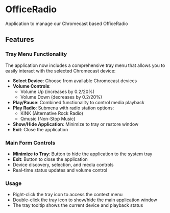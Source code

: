 # OfficeRadio
Application to manage our Chromecast based OfficeRadio

## Features

### Tray Menu Functionality
The application now includes a comprehensive tray menu that allows you to easily interact with the selected Chromecast device:

- **Select Device**: Choose from available Chromecast devices
- **Volume Controls**: 
  - Volume Up (increases by 0.2/20%)
  - Volume Down (decreases by 0.2/20%)
- **Play/Pause**: Combined functionality to control media playback
- **Play Radio**: Submenu with radio station options:
  - KINK (Alternative Rock Radio)
  - Qmusic (Non-Stop Music)
- **Show/Hide Application**: Minimize to tray or restore window
- **Exit**: Close the application

### Main Form Controls
- **Minimize to Tray**: Button to hide the application to the system tray
- **Exit**: Button to close the application
- Device discovery, selection, and media controls
- Real-time status updates and volume control

### Usage
- Right-click the tray icon to access the context menu
- Double-click the tray icon to show/hide the main application window
- The tray tooltip shows the current device and playback status
